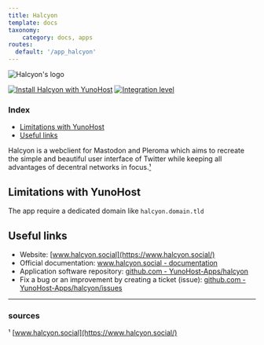 ```yaml
---
title: Halcyon
template: docs
taxonomy:
    category: docs, apps
routes:
  default: '/app_halcyon'
---
```


![Halcyon's logo](image://halcyon_logo.png?width=80)

[![Install Halcyon with YunoHost](https://install-app.yunohost.org/install-with-yunohost.png)](https://install-app.yunohost.org/?app=halcyon) [![Integration level](https://dash.yunohost.org/integration/halcyon.svg)](https://dash.yunohost.org/appci/app/halcyon)

### Index

- [Limitations with YunoHost](#limitations-with-yunohost)
- [Useful links](#useful-links)

Halcyon is a webclient for Mastodon and Pleroma which aims to recreate the simple and beautiful user interface of Twitter while keeping all advantages of decentral networks in focus.[¹](#sources)

## Limitations with YunoHost

The app require a dedicated domain like `halcyon.domain.tld`

## Useful links

+ Website: [www.halcyon.social](https://www.halcyon.social/)
+ Official documentation: [www.halcyon.social - documentation](https://www.halcyon.social/documentation.php)
+ Application software repository: [github.com - YunoHost-Apps/halcyon](https://github.com/YunoHost-Apps/halcyon_ynh)
+ Fix a bug or an improvement by creating a ticket (issue): [github.com - YunoHost-Apps/halcyon/issues](https://github.com/YunoHost-Apps/halcyon_ynh/issues)

------

### sources

¹ [www.halcyon.social](https://www.halcyon.social/)
